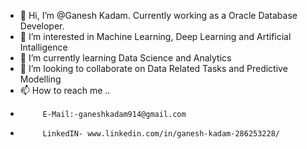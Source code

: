 - 👋 Hi, I’m @Ganesh Kadam. Currently working as a Oracle Database Developer.
- 👀 I’m interested in Machine Learning, Deep Learning and Artificial Intalligence
- 🌱 I’m currently learning Data Science and Analytics
- 💞️ I’m looking to collaborate on Data Related Tasks and Predictive Modelling 
- 📫 How to reach me ..
-          E-Mail:-ganeshkadam914@gmail.com
-          LinkedIN- www.linkedin.com/in/ganesh-kadam-286253228/

<!---
ganeshkadam07/ganeshkadam07 is a ✨ special ✨ repository because its `README.md` (this file) appears on your GitHub profile.
You can click the Preview link to take a look at your changes.
--->
